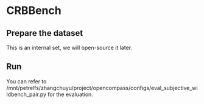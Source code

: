 # CRBBench

## Prepare the dataset

This is an internal set, we will open-source it later.

## Run

You can refer to /mnt/petrelfs/zhangchuyu/project/opencompass/configs/eval_subjective_wildbench_pair.py for the evaluation.
